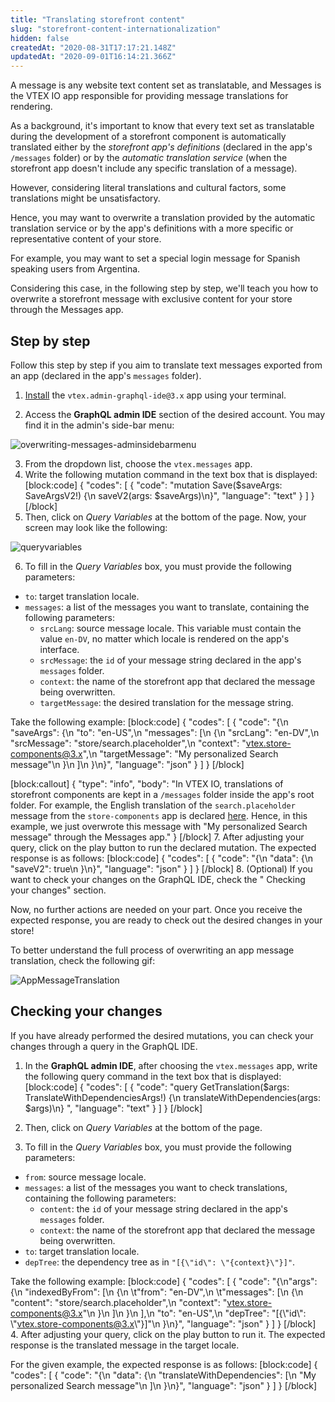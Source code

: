 ```yaml
---
title: "Translating storefront content"
slug: "storefront-content-internationalization"
hidden: false
createdAt: "2020-08-31T17:17:21.148Z"
updatedAt: "2020-09-01T16:14:21.366Z"
---
```

A message is any website text content set as translatable, and Messages is the VTEX IO app responsible for providing message translations for rendering.

As a background, it's important to know that every text set as translatable during the development of a storefront component is automatically translated either by the *storefront app's definitions* (declared in the app's `/messages` folder) or by the *automatic translation service* (when the storefront app doesn't include any specific translation of a message).

However, considering literal translations and cultural factors, some translations might be unsatisfactory. 

Hence, you may want to overwrite a translation provided by the automatic translation service or by the app's definitions with a more specific or representative content of your store. 

For example, you may want to set a special login message for Spanish speaking users from Argentina. 

Considering this case, in the following step by step, we'll teach you how to overwrite a storefront message with exclusive content for your store through the Messages app.

## Step by step

Follow this step by step if you aim to translate text messages exported from an app (declared in the app's `messages` folder).

1. [Install](https://vtex.io/docs/recipes/store/installing-an-app) the `vtex.admin-graphql-ide@3.x` app using your terminal.

2. Access the **GraphQL admin IDE** section of the desired account. You may find it in the admin's side-bar menu:

![overwriting-messages-adminsidebarmenu](https://user-images.githubusercontent.com/52087100/66516950-95d29a00-eab8-11e9-8cea-080fbdab84d5.png)

3. From the dropdown list, choose the `vtex.messages` app.
4. Write the following mutation command in the text box that is displayed:
[block:code]
{
  "codes": [
    {
      "code": "mutation Save($saveArgs: SaveArgsV2!) {\n  saveV2(args: $saveArgs)\n}",
      "language": "text"
    }
  ]
}
[/block]
5. Then, click on  *Query Variables* at the bottom of the page. Now, your screen may look like the following:

![queryvariables](https://user-images.githubusercontent.com/60782333/85610649-8e92f280-b62d-11ea-9a5e-aa7ced1a1549.png)


6. To fill in the *Query Variables* box, you must provide the following parameters:

- `to`: target translation locale.
- `messages`: a list of the messages you want to translate, containing the following parameters:
    - `srcLang`: source message locale. This variable must contain the value `en-DV`, no matter which locale is rendered on the app's interface.
    - `srcMessage`: the `id` of your message string declared in the app's `messages` folder.
    - `context`: the name of the storefront app that declared the message being overwritten.
    - `targetMessage`: the desired translation for the message string.

Take the following example:
[block:code]
{
  "codes": [
    {
      "code": "{\n  \"saveArgs\": {\n    \"to\": \"en-US\",\n    \"messages\": [\n      {\n        \"srcLang\": \"en-DV\",\n        \"srcMessage\": \"store/search.placeholder\",\n        \"context\": \"vtex.store-components@3.x\",\n        \"targetMessage\": \"My personalized Search message\"\n      }\n    ]\n  }\n}",
      "language": "json"
    }
  ]
}
[/block]

[block:callout]
{
  "type": "info",
  "body": "In VTEX IO, translations of storefront components are kept in a `/messages` folder inside the app's root folder. For example, the English translation of the `search.placeholder` message from the `store-components` app is declared [here](https://github.com/vtex-apps/store-components/blob/master/messages/en.json#L2). Hence, in this example, we just overwrote this message with \"My personalized Search message\" through the Messages app."
}
[/block]
7. After adjusting your query, click on the play button to run the declared mutation. The expected response is as follows:
[block:code]
{
  "codes": [
    {
      "code": "{\n  \"data\": {\n    \"saveV2\": true\n  }\n}",
      "language": "json"
    }
  ]
}
[/block]
8. (Optional) If you want to check your changes on the GraphQL IDE, check the " Checking your changes" section.

Now, no further actions are needed on your part. Once you receive the expected response, you are ready to check out the desired changes in your store!

To better understand the full process of overwriting an app message translation, check the following gif:

![AppMessageTranslation](https://user-images.githubusercontent.com/60782333/85605881-fbf05480-b628-11ea-8ea9-1dbf364f07fd.gif)

## Checking your changes

If you have already performed the desired mutations, you can check your changes through a query in the GraphQL IDE.

1. In the **GraphQL admin IDE**, after choosing the `vtex.messages` app, write the following query command in the text box that is displayed:
[block:code]
{
  "codes": [
    {
      "code": "query GetTranslation($args: TranslateWithDependenciesArgs!) {\n  translateWithDependencies(args: $args)\n} ",
      "language": "text"
    }
  ]
}
[/block]
2. Then, click on  *Query Variables* at the bottom of the page.

3. To fill in the *Query Variables* box, you must provide the following parameters:

- `from`: source message locale.
- `messages`: a list of the messages you want to check translations, containing the following parameters:
  - `content`: the `id` of your message string declared in the app's `messages` folder.
  - `context`: the name of the storefront app that declared the message being overwritten.
- `to`: target translation locale.
- `depTree`: the dependency tree as in `"[{\"id\": \"{context}\"}]"`.

Take the following example:
[block:code]
{
  "codes": [
    {
      "code": "{\n\"args\": {\n    \"indexedByFrom\": [\n      {\n      \t\"from\": \"en-DV\",\n      \t\"messages\": [\n          {\n            \"content\": \"store/search.placeholder\",\n            \"context\": \"vtex.store-components@3.x\"\n          }\n        ]\n      }\n    ],\n    \"to\": \"en-US\",\n    \"depTree\": \"[{\\\"id\\\": \\\"vtex.store-components@3.x\\\"}]\"\n  }\n}",
      "language": "json"
    }
  ]
}
[/block]
4. After adjusting your query, click on the play button to run it. The expected response is the translated message in the target locale. 

For the given example, the expected response is as follows:
[block:code]
{
  "codes": [
    {
      "code": "{\n  \"data\": {\n    \"translateWithDependencies\": [\n      \"My personalized Search message\"\n    ]\n  }\n}",
      "language": "json"
    }
  ]
}
[/block]